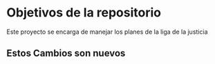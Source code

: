 # Objetivos de la repositorio

Este proyecto se encarga de manejar los planes de la liga de la justicia

## Estos Cambios son nuevos
